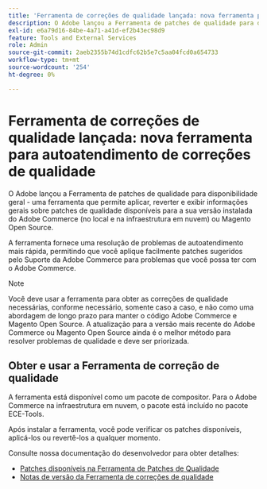 ```yaml
---
title: 'Ferramenta de correções de qualidade lançada: nova ferramenta para autoatendimento de correções de qualidade'
description: O Adobe lançou a Ferramenta de patches de qualidade para disponibilidade geral - uma ferramenta que permite aplicar, reverter e exibir informações gerais sobre patches de qualidade disponíveis para a sua versão instalada do Adobe Commerce (no local e na infraestrutura em nuvem) ou Magento Open Source.
exl-id: e6a79d16-84be-4a71-a41d-ef2b43ec98d9
feature: Tools and External Services
role: Admin
source-git-commit: 2aeb2355b74d1cdfc62b5e7c5aa04fcd0a654733
workflow-type: tm+mt
source-wordcount: '254'
ht-degree: 0%

---
```


# Ferramenta de correções de qualidade lançada: nova ferramenta para autoatendimento de correções de qualidade

O Adobe lançou a Ferramenta de patches de qualidade para disponibilidade geral - uma ferramenta que permite aplicar, reverter e exibir informações gerais sobre patches de qualidade disponíveis para a sua versão instalada do Adobe Commerce (no local e na infraestrutura em nuvem) ou Magento Open Source.

A ferramenta fornece uma resolução de problemas de autoatendimento mais rápida, permitindo que você aplique facilmente patches sugeridos pelo Suporte da Adobe Commerce para problemas que você possa ter com o Adobe Commerce.

>[!NOTE]
>
>Você deve usar a ferramenta para obter as correções de qualidade necessárias, conforme necessário, somente caso a caso, e não como uma abordagem de longo prazo para manter o código Adobe Commerce e Magento Open Source. A atualização para a versão mais recente do Adobe Commerce ou Magento Open Source ainda é o melhor método para resolver problemas de qualidade e deve ser priorizada.

## Obter e usar a Ferramenta de correção de qualidade

A ferramenta está disponível como um pacote de compositor. Para o Adobe Commerce na infraestrutura em nuvem, o pacote está incluído no pacote ECE-Tools.

Após instalar a ferramenta, você pode verificar os patches disponíveis, aplicá-los ou revertê-los a qualquer momento.

Consulte nossa documentação do desenvolvedor para obter detalhes:

* [Patches disponíveis na Ferramenta de Patches de Qualidade](https://experienceleague.adobe.com/tools/commerce-quality-patches/index.html?lang=pt-BR)
* [Notas de versão da Ferramenta de correções de qualidade](https://experienceleague.adobe.com/pt-br/docs/commerce-operations/tools/quality-patches-tool/release-notes)
